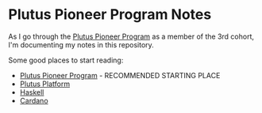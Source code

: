 # Plutus Pioneer Program Notes

As I go through the [Plutus Pioneer Program](./plutus-pioneer-program.md) as a
member of the 3rd cohort, I'm documenting my notes in this repository.

Some good places to start reading:

- [Plutus Pioneer Program](./plutus-pioneer-program.md) - RECOMMENDED STARTING
PLACE
- [Plutus Platform](./plutus-platform.md)
- [Haskell](./haskell/haskell.md)
- [Cardano](./cardano.md)

